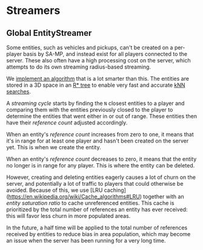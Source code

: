 # Streamers

## Global EntityStreamer
Some entities, such as vehicles and pickups, can't be created on a per-player basis by SA-MP, and
instead exist for all players connected to the server. These also often have a high processing cost
on the server, which attempts to do its own streaming radius-based streaming.

We [implement an algorithm](entity_streamer_global.js) that is a lot smarter than this. The entities
are stored in a 3D space in an [R* tree](https://en.wikipedia.org/wiki/R*_tree) to enable very fast
and accurate [kNN searches](https://en.wikipedia.org/wiki/K-nearest_neighbors_algorithm).

A _streaming cycle_ starts by finding the `N` closest entities to a player and comparing them with
the entities previously closed to the player to determine the entities that went either in or out
of range. These entities then have their _reference count_ adjusted accordingly.

When an entity's _reference count_ increases from zero to one, it means that it's in range for at
least one player and hasn't been created on the server yet. This is when we create the entity.

When an entity's _reference count_ decreases to zero, it means that the entity no longer is in range
for any player. This is where the entity can be deleted.

However, creating and deleting entities eagerly causes a lot of churn on the server, and potentially
a lot of traffic to players that could otherwise be avoided. Because of this, we use [LRU caching]
(https://en.wikipedia.org/wiki/Cache_algorithms#LRU) together with an _entity saturation ratio_ to
cache unreferenced entities. This cache is prioritized by the total number of references an entity
has ever received: this will favor less churn in more populated areas.

In the future, a half time will be applied to the total number of references received by entities to
reduce bias in area population, which may become an issue when the server has been running for a
very long time.
